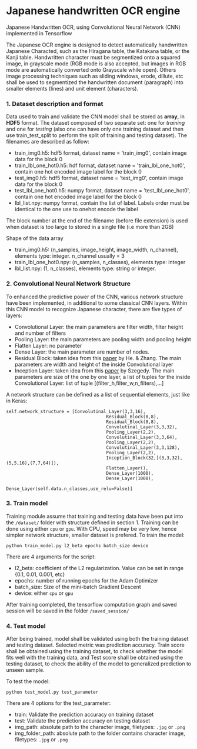 # Japanese handwritten OCR engine
Japanese Handwritten OCR, using Convolutional Neural Network (CNN) implemented in Tensorflow

The Japanese OCR engine is designed to detect automatically handwritten Japanese Characted, such as the Hiragana table, the Katakana table, or the Kanji table. Handwritten character must be segmentized onto a squared image, in grayscale mode (RGB mode is also accepted, but images in RGB mode are automatically converted onto Grayscale while open). Others image processing techniques such as sliding windows, erode, dillute, etc shall be used to segmentized the handwritten document (paragraph) into smaller elements (lines) and unit element (characters). 


### 1. Dataset description and format
Data used to train and validate the CNN model shall be stored as **array**, in **HDF5** format. The dataset composed of two separate set: one for *training* and one for *testing* (also one can have only one training dataset and then use train_test_split to perform the split of training and testing dataset). The filenames are described as follow:

* train_img0.h5: hdf5 format, dataset name = 'train_img0', contain image data for the block 0 
* train_lbl_one_hot0.h5: hdf format, dataset name = 'train_lbl_one_hot0', contain one hot encoded image label for the block 0
* test_img0.h5: hdf5 format, dataset name = 'test_img0', contain image data for the block 0 
* test_lbl_one_hot0.h5: numpy format, dataset name = 'test_lbl_one_hot0', contain one hot encoded image label for the block 0
* lbl_list.npy: numpy format, contain the list of label. Labels order must be identical to the one use to onehot encode the label

The block number at the end of the filename (before file extension) is used when dataset is too large to stored in a single file (i.e more than 2GB)

Shape of the data array
* train_img0.h5: (n_samples, image_height, image_width, n_channel), elements type: integer. n_channel usually = 3
* train_lbl_one_hot0.npy: (n_samples, n_classes), elements type: integer
* lbl_list.npy: (1, n_classes), elements type: string or integer. 

### 2. Convolutional Neural Network Structure
To enhanced the predictive power of the CNN, various network structure have been implemented, in additional to some classical CNN layers. Within this CNN model to recognize Japanese character, there are five types of layers:
* Convolutional Layer: the main parameters are filter width, filter height and number of filters
* Pooling Layer: the main parameters are pooling width and pooling height
* Flatten Layer: no parameter
* Dense Layer: the main parameter are number of nodes.
* Residual Block: taken idea from this [paper](https://arxiv.org/pdf/1512.03385v1.pdf) by He. & Zhang. The main parameters are width and height of the inside Convolutional layer
* Inception Layer: taken idea from this [paper](https://www.cv-foundation.org/openaccess/content_cvpr_2015/papers/Szegedy_Going_Deeper_With_2015_CVPR_paper.pdf) by Szegedy. The main parameters are size of the one by one layer,  a list of tuples for the inside Convolutional Layer: list of tuple [(filter_h,filter_w,n_filters),...]

A network structure can be defined as a list of sequential elements, just like in Keras:
```
self.network_structure = [Convolutinal_Layer(3,3,16),
                                      Residual_Block(8,8),
                                      Residual_Block(8,8),
                                      Convolutinal_Layer(3,3,32),
                                      Pooling_Layer(2,2),
                                      Convolutinal_Layer(3,3,64),
                                      Pooling_Layer(2,2),
                                      Convolutinal_Layer(3,3,128),
                                      Pooling_Layer(2,2),
                                      Inception_Block(32,[(3,3,32),(5,5,16),(7,7,64)]),
                                      Flatten_Layer(),
                                      Dense_Layer(1000),
                                      Dense_Layer(1000),
                                      Dense_Layer(self.data.n_classes,use_relu=False)]
```

### 3. Train model
Training module assume that training and testing data have been put into the `/dataset/` folder with structure defined in section 1. Training can be done using either `cpu` or `gpu`. With CPU, speed may be very low, hence simpler network structure, smaller dataset is prefered.
To train the model:

```
python train_model.py l2_beta epochs batch_size device
```
There are 4 arguments for the script:
* l2_beta: coefficient of the L2 regularization. Value can be set in range {0.1, 0.01, 0.001, etc}
* epochs: number of running epochs for the Adam Optimizer
* batch_size: Size of the mini-batch Gradient Descent
* device: either `cpu` or `gpu`

After training completed, the tensorflow computation graph and saved session will be saved in the folder `/saved_session/`

### 4. Test model
After being trained, model shall be validated using both the training dataset and testing dataset. Selected metric was prediction accuracy. Train score shall be obtained using the training dataset, to check wheither the model fits well with the training data, and Test score shall be obtained using the testing dataset, to check the ability of the model to generalized prediction to unseen sample.

To test the model: 

```
python test_model.py test_parameter
```
There are 4 options for the test_parameter:
* train: Validate the prediction accuracy on training dataset
* test: Validate the prediction accuracy on testing dataset
* img_path: absolute path to the character image, filetypes: `.jpg` or `.png`
* img_folder_path: absolute path to the folder contains character image, filetypes: `.jpg` or `.png`



